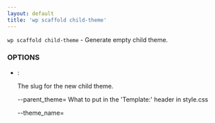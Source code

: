 ```yaml
---
layout: default
title: 'wp scaffold child-theme'
---
```


`wp scaffold child-theme` - Generate empty child theme.

### OPTIONS

* <slug>:

	The slug for the new child theme.

	--parent_theme=<slug>
			What to put in the 'Template:' header in style.css

	--theme_name=<title>
			What to put in the 'Theme Name:' header in style.css

	--author=<full name>
			What to put in the 'Author:' header in style.css

	--author_uri=<http url>
			What to put in the 'Author URI:' header in style.css

	--theme_uri=<http url>
			What to put in the 'Theme URI:' header in style.css

	--activate
			Activate the newly created child theme.


